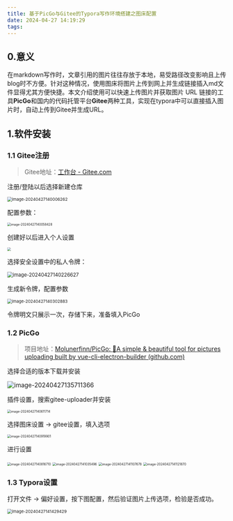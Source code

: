 ```yaml
---
title: 基于PicGo与Gitee的Typora写作环境搭建之图床配置
date: 2024-04-27 14:19:29
tags:
---
```


## 0.意义

在markdown写作时，文章引用的图片往往存放于本地，易受路径改变影响且上传blog时不方便。针对这种情况，使用图床将图片上传到网上并生成链接插入md文件显得尤其方便快捷。本文介绍使用可以快速上传图片并获取图片 URL 链接的工具**PicGo**和国内的代码托管平台**Gitee**两种工具，实现在typora中可以直接插入图片时，自动上传到Gitee并生成URL。

## 1.软件安装

### 1.1 Gitee注册

> Gitee地址：[工作台 - Gitee.com](https://gitee.com/)

注册/登陆以后选择新建仓库

<img src="https://gitee.com/tosfk/blog-pic/raw/master/202404271400303.png" alt="image-20240427140006262" style="zoom: 67%;" />

配置参数：

<img src="https://gitee.com/tosfk/blog-pic/raw/master/202404271400487.png" alt="image-20240427140058428" style="zoom: 50%;" />

创建好以后进入个人设置

<img src="https://gitee.com/tosfk/blog-pic/raw/master/202404271415276.png" style="zoom:50%;" />

选择安全设置中的私人令牌：

<img src="https://gitee.com/tosfk/blog-pic/raw/master/202404271402661.png" alt="image-20240427140226627" style="zoom:80%;" />

生成新令牌，配置参数

<img src="https://gitee.com/tosfk/blog-pic/raw/master/202404271403925.png" alt="image-20240427140302883" style="zoom: 67%;" />

令牌明文只展示一次，存储下来，准备填入PicGo



### 1.2 PicGo

> 项目地址：[Molunerfinn/PicGo: :rocket:A simple & beautiful tool for pictures uploading built by vue-cli-electron-builder (github.com)](https://github.com/Molunerfinn/PicGo)

选择合适的版本下载并安装

![image-20240427135711366](https://gitee.com/tosfk/blog-pic/raw/master/202404271357417.png)

插件设置，搜索gitee-uploader并安装

<img src="https://gitee.com/tosfk/blog-pic/raw/master/202404271406770.png" alt="image-20240427140611714" style="zoom:50%;" />

选择图床设置 -> gitee设置，填入选项

<img src="https://gitee.com/tosfk/blog-pic/raw/master/202404271409956.png" alt="image-20240427140919901" style="zoom:50%;" />

进行设置

<img src="https://gitee.com/tosfk/blog-pic/raw/master/202404271408771.png" alt="image-20240427140816710" style="zoom:50%;" />

<img src="https://gitee.com/tosfk/blog-pic/raw/master/202404271410561.png" alt="image-20240427141035496" style="zoom:50%;" />

<img src="https://gitee.com/tosfk/blog-pic/raw/master/202404271411736.png" alt="image-20240427141107678" style="zoom:50%;" />

<img src="https://gitee.com/tosfk/blog-pic/raw/master/202404271411923.png" alt="image-20240427141121870" style="zoom:50%;" />



### 1.3 Typora设置

打开文件 -> 偏好设置，按下图配置，然后验证图片上传选项，检验是否成功。

<img src="https://gitee.com/tosfk/blog-pic/raw/master/202404271414499.png" alt="image-20240427141429429" style="zoom:67%;" />